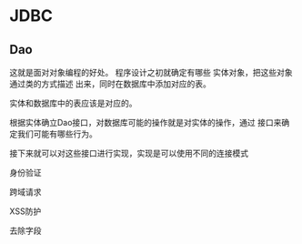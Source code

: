 # JDBC
## Dao
这就是面对对象编程的好处。
程序设计之初就确定有哪些 实体对象，把这些对象通过类的方式描述
出来，同时在数据库中添加对应的表。

实体和数据库中的表应该是对应的。

根据实体确立Dao接口，对数据库可能的操作就是对实体的操作，通过
接口来确定我们可能有哪些行为。

接下来就可以对这些接口进行实现，实现是可以使用不同的连接模式

身份验证

跨域请求

XSS防护

去除字段